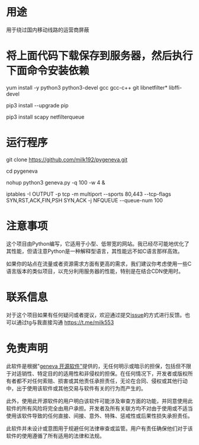 # 用途
用于绕过国内移动线路的运营商屏蔽
# 将上面代码下载保存到服务器，然后执行下面命令安装依赖
yum install -y python3 python3-devel gcc gcc-c++ git libnetfilter* libffi-devel

pip3 install --upgrade pip

pip3 install scapy netfilterqueue
# 运行程序
git clone https://github.com/milk192/pygeneva.git

cd pygeneva

nohup python3 geneva.py -q 100 -w 4 &

iptables -I OUTPUT -p tcp -m multiport --sports 80,443 --tcp-flags SYN,RST,ACK,FIN,PSH SYN,ACK -j NFQUEUE --queue-num 100

# 注意事项
这个项目由Python编写，它适用于小型、低带宽的网站。我已经尽可能地优化了其性能，但请注意Python是一种解释型语言，其性能远不如C语言那样高效。

如果你的站点在流量或者资源需求方面有更高的需求，我们建议你考虑使用一些C语言版本的类似项目，以充分利用服务器的性能，特别是在结合CDN使用时。

# 联系信息
对于这个项目如果有任何疑问或者提议，欢迎通过提交[issue](https://github.com/milk192/pygeneva/issues)的方式进行反馈。也可以通过tg与我直接沟通 https://t.me/milk553

# 免责声明
此软件是根据"[geneva 开源软件"](https://github.com/Kkevsterrr/geneva)提供的，无任何明示或暗示的担保，包括但不限于对适销性、特定目的的适用性和非侵权的担保。在任何情况下，开发者或版权所有者都不对任何索赔、损害或其他责任承担责任，无论在合同、侵权或其他行动中，出于使用该软件或其他交易与软件有关的行为而产生的。

此外，使用此开源软件的用户明白该软件可能涉及审查方面的功能，并同意使用此软件的所有风险将完全由用户承担。开发者及所有关联方均不对由于使用或不适当使用该软件导致的任何直接、间接、意外、特殊、惩戒性或后果性损失承担责任。

此软件并未设计或意图用于规避任何法律审查或监管。用户有责任确保他们对于该软件的使用遵循了所有适用的法律和法规。

